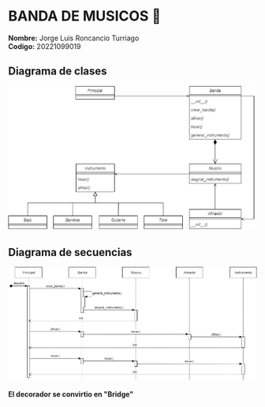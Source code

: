 # BANDA DE MUSICOS 🎸
**Nombre:** Jorge Luis Roncancio Turriago
<br>
**Codigo:** 20221099019
## Diagrama de clases
![](Imagenes/Diagrama%20de%20clases.jpg)
## Diagrama de secuencias
![](Imagenes/Diagrama%20de%20secuencias.jpg)
<br>
<br>
**El decorador se convirtio en "Bridge"**